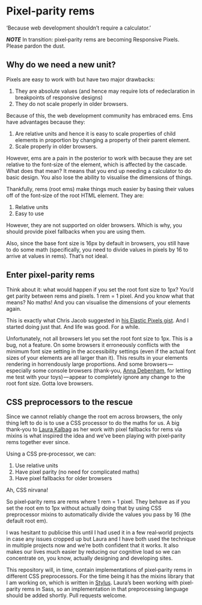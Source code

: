 Pixel‐parity rems
===

‘Because web development shouldn’t require a calculator.’

***NOTE*** In transition: pixel‐parity rems are becoming Responsive Pixels. Please pardon the dust.

Why do we need a new unit?
---

Pixels are easy to work with but have two major drawbacks:

1. They are absolute values (and hence may require lots of redeclaration in breakpoints of responsive designs)
2. They do not scale properly in older browsers.

Because of this, the web development community has embraced ems. Ems have advantages because they:

1. Are relative units and hence it is easy to scale properties of child elements in proportion by changing a property of their parent element.
2. Scale properly in older browsers.

However, ems are a pain in the posterior to work with because they are set relative to the font‐size of the element, which is affected by the cascade. What does that mean? It means that you end up needing a calculator to do basic design. You also lose the ability to visualise the dimensions of things.

Thankfully, rems (root ems) make things much easier by basing their values off of the font‐size of the root HTML element. They are:

1. Relative units
2. Easy to use

However, they are not supported on older browsers. Which is why, you should provide pixel fallbacks when you are using them.

Also, since the base font size is 16px by default in browsers, you still have to do some math (specifically, you need to divide values in pixels by 16 to arrive at values in rems). That’s not ideal.

Enter pixel‐parity rems
---

Think about it: what would happen if you set the root font size to 1px? You’d get parity between rems and pixels. 1 rem = 1 pixel. And you know what that means? No maths! And you can visualise the dimensions of your elements again.

This is exactly what Chris Jacob suggested in [his Elastic Pixels gist](http://jsbin.com/acide4/8). And I started doing just that. And life was good. For a while.

Unfortunately, not all browsers let you set the root font size to 1px. This is a bug, not a feature. On some browsers it erroneously conflicts with the minimum font size setting in the accessibility settings (even if the actual font sizes of your elements are all larger than it). This results in your elements rendering in horrendously large proportions. And some browsers&#8202;—&#8202;especially some console browsers (thank‐you, [Anna Debenham](http://maban.co.uk), for letting me test with your toys)&#8202;—&#8202;appear to completely ignore any change to the root font size. Gotta love browsers.

CSS preprocessors to the rescue
---

Since we cannot reliably change the root em across browsers, the only thing left to do is to use a CSS processor to do the maths for us. A big thank‐you to [Laura Kalbag](http://laurakalbag.com) as her work with pixel fallbacks for rems via mixins is what inspired the idea and we’ve been playing with pixel‐parity rems together ever since.

Using a CSS pre‐processor, we can:

1. Use relative units
2. Have pixel parity (no need for complicated maths)
3. Have pixel fallbacks for older browsers

Ah, CSS nirvana!

So pixel‐parity rems are rems where 1 rem = 1 pixel. They behave as if you set the root em to 1px without actually doing that by using CSS preprocessor mixins to automatically divide the values you pass by 16 (the default root em).

I was hesitant to publicise this until I had used it in a few real‐world projects in case any issues cropped up but Laura and I have both used the technique in multiple projects now and we’re both confident that it works. It also makes our lives much easier by reducing our cognitive load so we can concentrate on, you know, actually designing and developing sites.

This repository will, in time, contain implementations of pixel‐parity rems in different CSS preprocessors. For the time being it has the mixins library that I am working on, which is written in [Stylus](http://learnboost.github.com/stylus/). Laura’s been working with pixel‐parity rems in Sass, so an implementation in that preprocessing language should be added shortly. Pull requests welcome.
